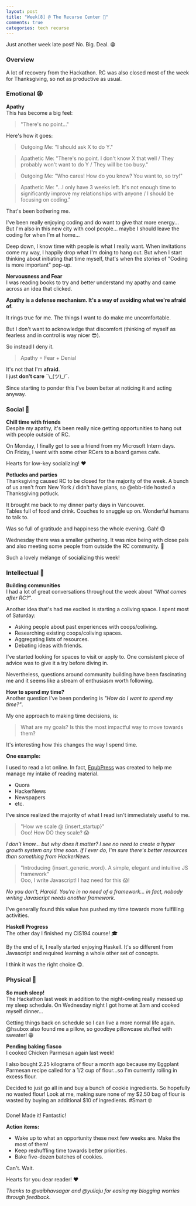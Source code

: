 ```yaml
---
layout: post
title: "Week[8] @ The Recurse Center 🦃"
comments: true
categories: tech recurse
---
```


Just another week late post! No. Big. Deal. 😁

### Overview

A lot of recovery from the Hackathon. RC was also closed most of the week for Thanksgiving, so not as productive as usual.

### Emotional 😩

**Apathy**  
This has become a big feel:

> "There's no point..."

Here's how it goes:

> Outgoing Me: "I should ask X to do Y."

> Apathetic Me: "There's no point. I don't know X that well / They probably won't want to do Y / They will be too busy."

> Outgoing Me: "Who cares! How do you know? You want to, so try!"

> Apathetic Me: "...I only have 3 weeks left. It's not enough time to significantly improve my relationships with anyone / I should be focusing on coding."

That's been bothering me.

I've been really enjoying coding and do want to give that more energy...  
But I'm also in this new city with cool people... maybe I should leave the coding for when I'm at home...

Deep down, I know time with people is what I really want. When invitations come my way, I happily drop what I'm doing to hang out.
But when I start thinking about initiating that time myself, that's when the stories of "Coding is more important" pop-up.

**Nervousness and Fear**  
I was reading books to try and better understand my apathy and came across an idea that clicked.

**Apathy is a defense mechanism. It's a way of avoiding what we're afraid of.**

It rings true for me. The things I want to do make me uncomfortable.

But I don't want to acknowledge that discomfort (thinking of myself as fearless and in control is way nicer 😎).

So instead I deny it.

> Apathy = Fear + Denial

It's not that I'm **afraid**.  
I just **don't care**  ¯\\\_(ツ)\_/¯.

Since starting to ponder this I've been better at noticing it and acting anyway.

### Social 🍲

**Chill time with friends**  
Despite my apathy, it's been really nice getting opportunities to hang out with people outside of RC.

On Monday, I finally got to see a friend from my Microsoft Intern days.  
On Friday, I went with some other RCers to a board games cafe.  

Hearts for low-key socializing! ❤️

**Potlucks and parties**  
Thanksgiving caused RC to be closed for the majority of the week. A bunch of us aren't from New York / didn't have plans, so @ebb-tide hosted a Thanksgiving potluck.

It brought me back to my dinner party days in Vancouver.  
Tables full of food and drink. Couches to snuggle up on. Wonderful humans to talk to.

Was so full of gratitude and happiness the whole evening. Gah! 😍

Wednesday there was a smaller gathering. It was nice being with close pals and also meeting some people from outside the RC community. 🙂

Such a lovely mélange of socializing this week!

### Intellectual 🔮

**Building communities**  
I had a lot of great conversations throughout the week about *"What comes after RC?"*.

Another idea that's had me excited is starting a coliving space. I spent most of Saturday:

- Asking people about past experiences with coops/coliving.
- Researching existing coops/coliving spaces.
- Aggregating lists of resources.
- Debating ideas with friends.

I've started looking for spaces to visit or apply to. One consistent piece of advice was to give it a try before diving in.

Nevertheless, questions around community building have been fascinating me and it seems like a stream of enthusiasm worth following.

**How to spend my time?**  
Another question I've been pondering is *"How do I want to spend my time?"*.

My one approach to making time decisions, is:

> What are my goals? Is this the most impactful way to move towards them?

It's interesting how this changes the way I spend time.

**One example:**

I used to read a lot online. In fact, [EpubPress](https://epub.press) was created to help me manage my intake of reading material.

- Quora
- HackerNews
- Newspapers
- etc.

I've since realized the majority of what I read isn't immediately useful to me.

> "How we scale @ {insert_startup}"  
> Ooo! How DO they scale? 😱

*I don't know... but why does it matter? I see no need to create a hyper growth system any time soon. If I ever do, I'm sure there's better resources than something from HackerNews.*

> "Introducing {insert_generic_word}. A simple, elegant and intuitive JS framework"  
> Ooo, I write Javascript! I haz need for this 😱!

*No you don't, Harold. You're in no need of a framework... in fact, nobody writing Javascript needs another framework.*

I've generally found this value has pushed my time towards more fulfilling activities.

**Haskell Progress**  
The other day I finished my CIS194 course! 🎓

By the end of it, I really started enjoying Haskell. It's so different from Javascript and required learning a whole other set of concepts.

I think it was the right choice 😊.

### Physical 🛌

**So much sleep!**  
The Hackathon last week in addition to the night-owling really messed up my sleep schedule. On Wednesday night I got home at 3am and cooked myself dinner...

Getting things back on schedule so I can live a more normal life again. @hsubox also found me a pillow, so goodbye pillowcase stuffed with sweater! 😁

**Pending baking fiasco**  
I cooked Chicken Parmesan again last week!

I also bought 2.25 kilograms of flour a month ago because my Eggplant Parmesan recipe called for a 1/2 cup of flour...so I'm currently rolling in excess flour.

Decided to just go all in and buy a bunch of cookie ingredients. So hopefully no wasted flour! Look at me, making sure none of my $2.50 bag of flour is wasted by buying an additional $10 of ingredients. #Smart 🤓

### </End>

Done! Made it! Fantastic!

**Action items:**  

- Wake up to what an opportunity these next few weeks are. Make the most of them!  
- Keep reshuffling time towards better priorities.  
- Bake five-dozen batches of cookies.  

Can't. Wait.

Hearts for you dear reader! ❤️

*Thanks to @vaibhavsagar and @yuliaju for easing my blogging worries through feedback.*
